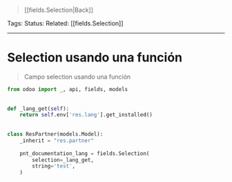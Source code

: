 > [[fields.Selection|Back]]

Tags: 
Status: 
Related: [[fields.Selection]]

___

# Selection usando una función

> Campo selection usando una función

```python
from odoo import _, api, fields, models  
  
  
def _lang_get(self):  
    return self.env['res.lang'].get_installed()  
  
  
class ResPartner(models.Model):  
    _inherit = "res.partner"  
  
    pnt_documentation_lang = fields.Selection(  
        selection=_lang_get,  
        string='test',  
    )
```